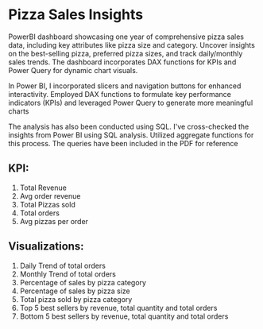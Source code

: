 # Pizza Sales Insights #
PowerBI dashboard showcasing one year of comprehensive pizza sales data, including key attributes like pizza size and category. Uncover insights on the best-selling pizza, preferred pizza sizes, and track daily/monthly sales trends. The dashboard incorporates DAX functions for KPIs and Power Query for dynamic chart visuals.

In Power BI, I incorporated slicers and navigation buttons for enhanced interactivity. Employed DAX functions to formulate key performance indicators (KPIs) and leveraged Power Query to generate more meaningful charts

The analysis has also been conducted using SQL. I've cross-checked the insights from Power BI using SQL analysis. Utilized aggregate functions for this process. The queries have been included in the PDF for reference

## KPI:
1. Total Revenue 
2. Avg order revenue
3. Total Pizzas sold
4. Total orders
5. Avg pizzas per order

## Visualizations: 
1. Daily Trend of total orders
2. Monthly Trend of total orders
3. Percentage of sales by pizza category 
4. Percentage of sales by pizza size
5. Total pizza sold by pizza category 
6. Top 5 best sellers by revenue, total quantity and total orders 
7. Bottom 5 best sellers by revenue, total quantity and total orders 





     



